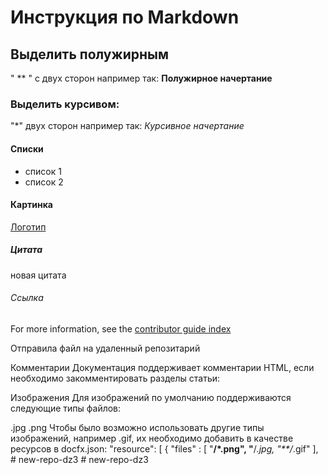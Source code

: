 # Инструкция по Markdown

## Выделить полужирным
" ** " с двух сторон например так: **Полужирное начертание**
### Выделить курсивом:
 "*" двух сторон например так: *Курсивное начертание*
#### Списки
* список 1
* список 2

#### Картинка
[Логотип](Logo.png)
##### Цитата

новая цитата


###### Ссылка
For more information, see the [contributor guide index](https://github.com/Azure/azure-content/blob/master/contributor-guide/contributor-guide-index.md)

Отправила файл на удаленный репозитарий

Комментарии
Документация поддерживает комментарии HTML, если необходимо закомментировать разделы статьи:
<!--- Here's my comment --->

Изображения
Для изображений по умолчанию поддерживаются следующие типы файлов:

.jpg
.png
Чтобы было возможно использовать другие типы изображений, например .gif, их необходимо добавить в качестве ресурсов в docfx.json:
"resource": [
  {
    "files" : [
      "**/*.png",
      "**/*.jpg,
      "**/*.gif"
    ],
#   n e w - r e p o - d z 3  
 #   n e w - r e p o - d z 3  
 
